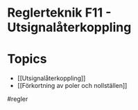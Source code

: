 # Reglerteknik F11 - Utsignalåterkoppling

# Topics
- [[Utsignalåterkoppling]]
- [[Förkortning av poler och nollställen]] 

#regler 